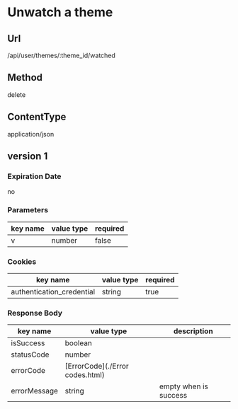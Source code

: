 # Unwatch a theme

## Url

/api/user/themes/:theme_id/watched

## Method

delete

## ContentType

application/json

## version 1

### Expiration Date

no

### Parameters

key name | value type | required
--- | --- | ---
v | number | false

### Cookies

key name | value type | required
--- | --- | ---
authentication_credential | string | true

### Response Body

key name | value type | description
--- | --- | ---
isSuccess | boolean |
statusCode | number |
errorCode | [ErrorCode](./Error codes.html) |
errorMessage | string | empty when is success